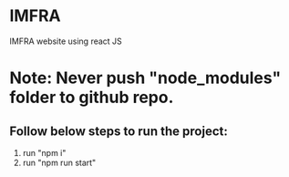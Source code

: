 # IMFRA

IMFRA website using react JS
# Note: Never push "node_modules" folder to github repo.

## Follow below steps to run the project:

1. run "npm i"
2. run "npm run start"
